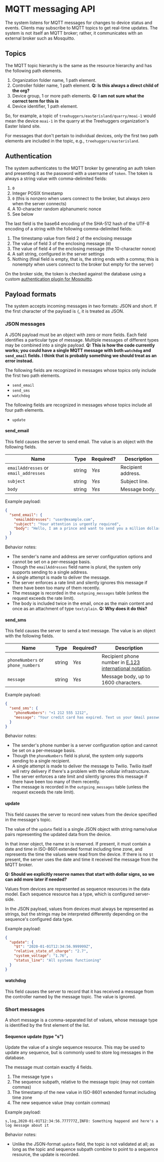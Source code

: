 # MQTT messaging API

The system listens for MQTT messages for changes to device status and events. Clients may subscribe to MQTT topics to get real-time updates. The system is not itself an MQTT broker; rather, it communicates with an external broker such as Mosquitto.

## Topics

The MQTT topic hierarchy is the same as the resource hierarchy and has the following path elements.

1. Organization folder name, 1 path element.
2. Controller folder name, 1 path element. **Q: Is this always a direct child of the org?**
3. Device group, 1 or more path elements. **Q: I am not sure what the correct term for this is**
4. Device identifier, 1 path element.

So, for example, a topic of `treehuggers/easterisland/quarry/moai-1` would mean the device `moai-1` in the quarry at the Treehuggers organization's Easter Island site.

For messages that don't pertain to individual devices, only the first two path elements are included in the topic, e.g., `treehuggers/easterisland`.

## Authentication

The system authenticates to the MQTT broker by generating an auth token and presenting it as the password with a username of `token`. The token is always a string value with comma-delimited fields:

1. `0`
2. Integer POSIX timestamp
3. `0` (this is nonzero when users connect to the broker, but always zero when the server connects)
4. A 10-character random alphanumeric nonce
5. See below

The last field is the base64 encoding of the SHA-512 hash of the UTF-8 encoding of a string with the following comma-delimited fields:

1. The timestamp value from field 2 of the enclosing message
2. The value of field 3 of the enclosing message (`0`)
3. The value of field 4 of the enclosing message (the 10-character nonce)
4. A salt string, configured in the server settings
5. Nothing (final field is empty, that is, the string ends with a comma; this is nonempty when users connect to the broker but empty for the server)

On the broker side, the token is checked against the database using a custom [authentication plugin for Mosquitto](https://github.com/terraware/terraware-server/tree/master/mqtt_auth).

## Payload formats

The system accepts incoming messages in two formats: JSON and short. If the first character of the payload is `{`, it is treated as JSON.

### JSON messages

A JSON payload must be an object with zero or more fields. Each field identifies a particular type of message. Multiple messages of different types may be combined into a single payload. **Q: This is how the code currently works; you could have a single MQTT message with both `watchdog` and `send_email` fields. I think that is probably something we should treat as an error instead.**

The following fields are recognized in messages whose topics only include the first two path elements.

* `send_email`
* `send_sms`
* `watchdog`
  
The following fields are recognized in messages whose topics include all four path elements.

* `update`

#### send\_email

This field causes the server to send email. The value is an object with the following fields.

| Name | Type | Required? | Description
| --- | --- | --- | ---
| `emailAddresses` or `email_addresses` | string | *Yes* | Recipient address.
| `subject` | string | *Yes* | Subject line.
| `body` | string | *Yes* | Message body.

Example payload:

```json
{
  "send_email": {
    "emailAddresses": "user@example.com",
    "subject": "Your attention is urgently required",
    "body": "Hello, I am a prince and want to send you a million dollars"
  }
}
```

Behavior notes:

* The sender's name and address are server configuration options and cannot be set on a per-message basis.
* Though the `emailAddresses` field name is plural, the system only supports sending to a single address.
* A single attempt is made to deliver the message.
* The server enforces a rate limit and silently ignores this message if there have been too many of them recently.
* The message is recorded in the `outgoing_messages` table (unless the request exceeds the rate limit).
* The body is included twice in the email, once as the main content and once as an attachment of type `text/plain`. **Q: Why does it do this?**

#### send\_sms

This field causes the server to send a text message. The value is an object with the following fields.

| Name | Type | Required? | Description
| --- | --- | --- | ---
| `phoneNumbers` or `phone_numbers` | string | *Yes* | Recipient phone number in [E.123 international notation](https://en.wikipedia.org/wiki/E.123).
| `message` | string | *Yes* | Message body, up to 1600 characters.

Example payload:

```json
{
  "send_sms": {
    "phoneNumbers": "+1 212 555 1212",
    "message": "Your credit card has expired. Text us your Gmail password to renew it."
  }
}
```

Behavior notes:

* The sender's phone number is a server configuration option and cannot be set on a per-message basis.
* Though the `phoneNumbers` field is plural, the system only supports sending to a single recipient.
* A single attempt is made to deliver the message to Twilio. Twilio itself will retry delivery if there's a problem with the cellular infrastructure.
* The server enforces a rate limit and silently ignores this message if there have been too many of them recently.
* The message is recorded in the `outgoing_messages` table (unless the request exceeds the rate limit).

#### update

This field causes the server to record new values from the device specified in the message's topic.

The value of the `update` field is a single JSON object with string name/value pairs representing the updated data from the device.

In that inner object, the name `$t` is reserved. If present, it must contain a date and time in ISO-8601 extended format including time zone, and represents the time the values were read from the device. If there is no `$t` present, the server uses the date and time it received the message from the MQTT broker.

**Q: Should we explicitly reserve names that start with dollar signs, so we can add more later if needed?**

Values from devices are represented as sequence resources in the data model. Each sequence resource has a type, which is configured server-side.

In the JSON payload, values from devices must always be represented as strings, but the strings may be interpreted differently depending on the sequence's configured data type.

Example payload:

```json
{
  "update": {
    "$t": "2020-01-01T12:34:56.999999Z",
    "relative_state_of_charge": "2.7",
    "system_voltage": "1.76",
    "status_line": "All systems functioning"
  }
}
```

#### watchdog

This field causes the server to record that it has received a message from the controller named by the message topic. The value is ignored.

### Short messages

A short message is a comma-separated list of values, whose message type is identified by the first element of the list.

#### Sequence update (type "s")

Update the value of a single sequence resource. This may be used to update any sequence, but is commonly used to store log messages in the database.

The message must contain exactly 4 fields.

1. The message type `s`
2. The sequence subpath, relative to the message topic (may not contain commas)
3. The timestamp of the new value in ISO-8601 extended format including time zone
4. The new sequence value (may contain commas)

Example payload:

```
s,log,2020-01-01T12:34:56.777777Z,INFO: Something happend and here's a log message about it
```

Behavior notes:

* Unlike the JSON-format `update` field, the topic is not validated at all; as long as the topic and sequence subpath combine to point to a sequence resource, the update is recorded.

